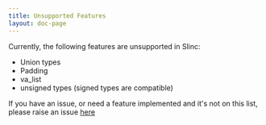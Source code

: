```yaml
---
title: Unsupported Features
layout: doc-page
---
```


Currently, the following features are unsupported in Slinc:

* Union types
* Padding
* va_list
* unsigned types (signed types are compatible)

If you have an issue, or need a feature implemented and it's not on this list, please raise an issue [here](https://gitlab.com/mhammons/slinc/-/issues)